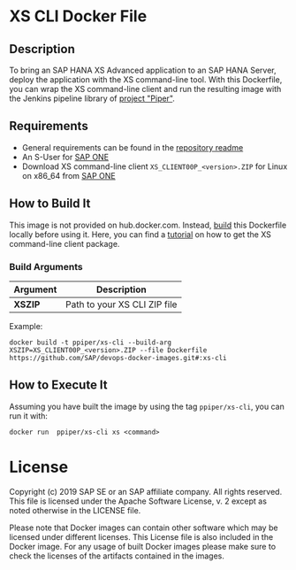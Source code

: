 # XS CLI Docker File
## Description
To bring an SAP HANA XS Advanced application to an SAP HANA Server, deploy the application with the XS command-line tool. With this Dockerfile, you can wrap the XS command-line client and run the resulting image with the Jenkins pipeline library of [project "Piper"][piper]. 

## Requirements
* General requirements can be found in the [repository readme][general]
* An S-User for [SAP ONE][sapone]
* Download XS command-line client ```XS_CLIENT00P_<version>.ZIP``` for Linux on x86_64 from [SAP ONE][sapone]

## How to Build It

This image is not provided on hub.docker.com. Instead, [build][dockerbuild] this Dockerfile locally before using it. Here, you can find a [tutorial][xsclient] on how to get the XS command-line client package.

### Build Arguments
| Argument | Description |
| ---------| ------------|
| **XSZIP** | Path to your XS CLI ZIP file |

Example:
```
docker build -t ppiper/xs-cli --build-arg XSZIP=XS_CLIENT00P_<version>.ZIP --file Dockerfile https://github.com/SAP/devops-docker-images.git#:xs-cli
```

## How to Execute It
Assuming you have built the image by using the tag `ppiper/xs-cli`, you can run it with:

```
docker run  ppiper/xs-cli xs <command>
```


# License
Copyright (c) 2019 SAP SE or an SAP affiliate company. All rights reserved. This file is licensed under the Apache Software License, v. 2 except as noted otherwise in the LICENSE file.

Please note that Docker images can contain other software which may be licensed under different licenses. This License file is also included in the Docker image. For any usage of built Docker images please make sure to check the licenses of the artifacts contained in the images.

[piper]: https://sap.github.io/jenkins-library/
[xsclient]: https://developers.sap.com/germany/tutorials/hxe-ua-install-xs-xli-client.html
[sapone]: https://launchpad.support.sap.com/
[general]: https://github.com/SAP/devops-docker-images/blob/master/README.md
[dockerbuild]: https://docs.docker.com/engine/reference/commandline/build/
[dockerbuildadd]: https://docs.docker.com/engine/reference/builder/#add
